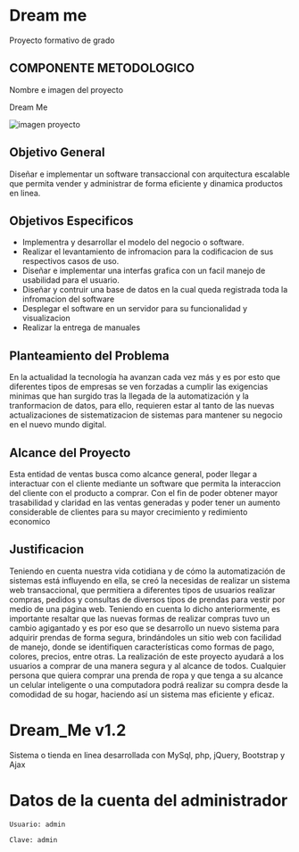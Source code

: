 
# Dream me
Proyecto formativo de grado

COMPONENTE METODOLOGICO
---

Nombre e imagen del proyecto

Dream Me

![imagen proyecto](https://user-images.githubusercontent.com/88217127/227809276-0fa53212-ff1e-40e9-9a39-820875ae2aea.png)

Objetivo General
---


Diseñar e implementar un software transaccional con arquitectura escalable que permita vender y administrar de forma eficiente y dinamica productos en linea.



Objetivos Especificos
---

- Implementra y desarrollar el modelo del negocio o software.
- Realizar el levantamiento de infromacion para la codificacion de sus respectivos casos de uso.
- Diseñar e implementar una interfas grafica con un facil manejo de usabilidad para el usuario.
- Diseñar y contruir una base de datos en la cual queda registrada toda la infromacion del software
- Desplegar el software en un servidor para su funcionalidad y visualizacion
- Realizar la entrega de manuales



Planteamiento del Problema
---

En la actualidad la tecnología ha avanzan cada vez más y es por esto que diferentes tipos de empresas se ven forzadas a cumplir las exigencias minimas que han surgido tras la llegada de la automatización y la tranformacion de datos, para ello, requieren estar al tanto de las nuevas actualizaciones de sistematizacion de sistemas para mantener su negocio en el nuevo mundo digital.


Alcance del Proyecto
---

Esta entidad de ventas busca como alcance general, poder llegar a interactuar con el cliente mediante un software que permita la interaccion del cliente con el producto a comprar. 
Con el fin de poder obtener mayor trasabilidad y claridad en las ventas generadas y poder tener un aumento considerable de clientes para su mayor crecimiento y redimiento economico


Justificacion
---

Teniendo en cuenta nuestra vida cotidiana y de cómo la automatización de sistemas está influyendo en ella, se creó la necesidas de realizar un sistema web transaccional, que permitiera a diferentes tipos de usuarios realizar compras, pedidos y consultas de diversos tipos de prendas para vestir por medio de una página web. 
Teniendo en cuenta lo dicho anteriormente, es importante resaltar que las nuevas formas de realizar compras tuvo un cambio agigantado y es por eso que se desarrollo un nuevo sistema para adquirir prendas de forma segura, brindándoles un sitio web con facilidad de manejo, donde se identifiquen características como formas de pago, colores,  precios, entre otras. La realización de este proyecto ayudará a los usuarios a comprar de una manera segura y al alcance de todos. Cualquier persona que quiera comprar una prenda de ropa y que tenga a su alcance un celular inteligente o una computadora podrá realizar su compra desde la comodidad de su hogar, haciendo así un sistema mas eficiente y eficaz.

# Dream_Me v1.2
Sistema o tienda en linea desarrollada con MySql, php, jQuery, Bootstrap y Ajax

# Datos de la cuenta del administrador
```
Usuario: admin
```
```
Clave: admin
```




